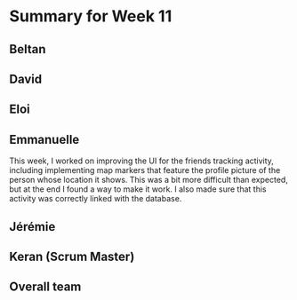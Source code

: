# Summary for Week 11

## Beltan



## David



## Eloi 



## Emmanuelle

This week, I worked on improving the UI for the friends tracking activity, including implementing map markers that feature the profile picture of the person whose location it shows. This was a bit more difficult than expected, but at the end I found a way to make it work. I also made sure that this activity was correctly linked with the database.

## Jérémie 



## Keran (Scrum Master)



## Overall team


